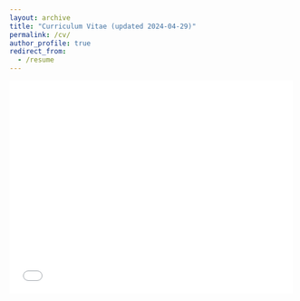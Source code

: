 ```yaml
---
layout: archive
title: "Curriculum Vitae (updated 2024-04-29)"
permalink: /cv/
author_profile: true
redirect_from:
  - /resume
---
```


<embed src="/files/2024-04-29 CV.pdf" width="500" height="375" 
 type="application/pdf">

